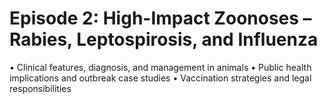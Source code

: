 # Episode 2: High-Impact Zoonoses – Rabies, Leptospirosis, and Influenza

• Clinical features, diagnosis, and management in animals
• Public health implications and outbreak case studies
• Vaccination strategies and legal responsibilities